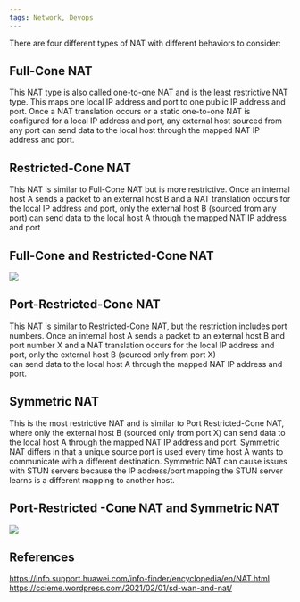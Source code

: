 ```yaml
---
tags: Network, Devops
---
```

There are four different types of NAT with different behaviors to consider:

## **Full-Cone NAT**
This NAT type is also called one-to-one NAT and is the least restrictive NAT type. This maps one local IP address and port to one public IP address and port. Once a NAT translation occurs or a static one-to-one NAT is configured for a local IP address and port, any external host sourced from any port can send data to the local host through the mapped NAT IP address and port.

## **Restricted-Cone NAT**
This NAT is similar to Full-Cone NAT but is more restrictive. Once an internal host A sends a packet to an external host B and a NAT translation occurs for the local IP address and port, only the external host B (sourced from any port) can send data to the local host A through the mapped NAT IP address and port

## Full-Cone and Restricted-Cone NAT
[![](https://ccieme.files.wordpress.com/2021/02/image.png?w=1024)](https://ccieme.files.wordpress.com/2021/02/image.png)

## **Port-Restricted-Cone NAT**
This NAT is similar to Restricted-Cone NAT, but the restriction includes port numbers. Once an internal host A sends a packet to an external host B and port number X and a NAT translation occurs for the local IP address and port, only the external host B (sourced only from port X)  
can send data to the local host A through the mapped NAT IP address and port.

## **Symmetric NAT**
This is the most restrictive NAT and is similar to Port Restricted-Cone NAT, where only the external host B (sourced only from port X) can send data to the local host A through the mapped NAT IP address and port. Symmetric NAT differs in that a unique source port is used every time host A wants to communicate with a different destination. Symmetric NAT can cause issues with STUN servers because the IP address/port mapping the STUN server learns is a different mapping to another host.

## Port-Restricted -Cone NAT and Symmetric NAT
[![](https://ccieme.files.wordpress.com/2021/02/image-1.png?w=1024)](https://ccieme.files.wordpress.com/2021/02/image-1.png)

## References
https://info.support.huawei.com/info-finder/encyclopedia/en/NAT.html
https://ccieme.wordpress.com/2021/02/01/sd-wan-and-nat/